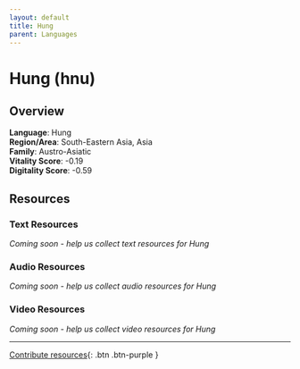 ```yaml
---
layout: default
title: Hung
parent: Languages
---
```


# Hung (hnu)

## Overview

**Language**: Hung  
**Region/Area**: South-Eastern Asia, Asia  
**Family**: Austro-Asiatic  
**Vitality Score**: -0.19  
**Digitality Score**: -0.59  

## Resources

### Text Resources
*Coming soon - help us collect text resources for Hung*

### Audio Resources
*Coming soon - help us collect audio resources for Hung*

### Video Resources
*Coming soon - help us collect video resources for Hung*

---

[Contribute resources](https://fairtrain.github.io/){: .btn .btn-purple }
